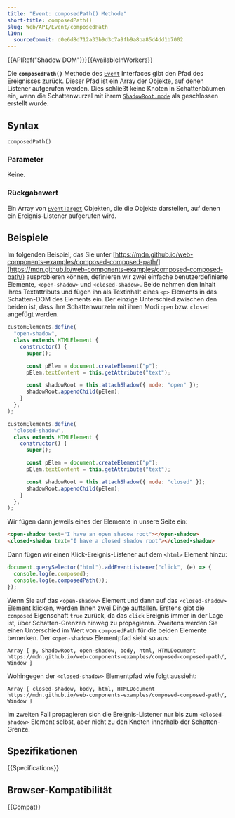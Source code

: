 ```yaml
---
title: "Event: composedPath() Methode"
short-title: composedPath()
slug: Web/API/Event/composedPath
l10n:
  sourceCommit: d0e6d8d712a33b9d3c7a9fb9a8ba85d4dd1b7002
---
```


{{APIRef("Shadow DOM")}}{{AvailableInWorkers}}

Die **`composedPath()`** Methode des [`Event`](/de/docs/Web/API/Event)
Interfaces gibt den Pfad des Ereignisses zurück. Dieser Pfad ist ein Array der Objekte, auf denen Listener
aufgerufen werden. Dies schließt keine Knoten in Schattenbäumen ein, wenn die Schattenwurzel mit ihrem [`ShadowRoot.mode`](/de/docs/Web/API/ShadowRoot/mode) als geschlossen erstellt wurde.

## Syntax

```js-nolint
composedPath()
```

### Parameter

Keine.

### Rückgabewert

Ein Array von [`EventTarget`](/de/docs/Web/API/EventTarget) Objekten, die die Objekte darstellen, auf denen ein
Ereignis-Listener aufgerufen wird.

## Beispiele

Im folgenden Beispiel, das Sie unter [https://mdn.github.io/web-components-examples/composed-composed-path/](https://mdn.github.io/web-components-examples/composed-composed-path/) ausprobieren können, definieren wir zwei einfache benutzerdefinierte
Elemente, `<open-shadow>` und `<closed-shadow>`. Beide
nehmen den Inhalt ihres Textattributs und fügen ihn als Textinhalt eines `<p>` Elements in das Schatten-DOM des Elements ein. Der einzige Unterschied
zwischen den beiden ist, dass ihre Schattenwurzeln mit ihren Modi `open` bzw. `closed` angefügt werden.

```js
customElements.define(
  "open-shadow",
  class extends HTMLElement {
    constructor() {
      super();

      const pElem = document.createElement("p");
      pElem.textContent = this.getAttribute("text");

      const shadowRoot = this.attachShadow({ mode: "open" });
      shadowRoot.appendChild(pElem);
    }
  },
);

customElements.define(
  "closed-shadow",
  class extends HTMLElement {
    constructor() {
      super();

      const pElem = document.createElement("p");
      pElem.textContent = this.getAttribute("text");

      const shadowRoot = this.attachShadow({ mode: "closed" });
      shadowRoot.appendChild(pElem);
    }
  },
);
```

Wir fügen dann jeweils eines der Elemente in unsere Seite ein:

```html
<open-shadow text="I have an open shadow root"></open-shadow>
<closed-shadow text="I have a closed shadow root"></closed-shadow>
```

Dann fügen wir einen Klick-Ereignis-Listener auf dem `<html>` Element hinzu:

```js
document.querySelector("html").addEventListener("click", (e) => {
  console.log(e.composed);
  console.log(e.composedPath());
});
```

Wenn Sie auf das `<open-shadow>` Element und dann auf das
`<closed-shadow>` Element klicken, werden Ihnen zwei Dinge auffallen. Erstens gibt die `composed` Eigenschaft `true` zurück, da das `click`
Ereignis immer in der Lage ist, über Schatten-Grenzen hinweg zu propagieren. Zweitens werden Sie einen
Unterschied im Wert von `composedPath` für die beiden Elemente bemerken. Der
`<open-shadow>` Elementpfad sieht so aus:

```plain
Array [ p, ShadowRoot, open-shadow, body, html, HTMLDocument https://mdn.github.io/web-components-examples/composed-composed-path/, Window ]
```

Wohingegen der `<closed-shadow>` Elementpfad wie folgt aussieht:

```plain
Array [ closed-shadow, body, html, HTMLDocument https://mdn.github.io/web-components-examples/composed-composed-path/, Window ]
```

Im zweiten Fall propagieren sich die Ereignis-Listener nur bis zum
`<closed-shadow>` Element selbst, aber nicht zu den Knoten innerhalb der
Schatten-Grenze.

## Spezifikationen

{{Specifications}}

## Browser-Kompatibilität

{{Compat}}
